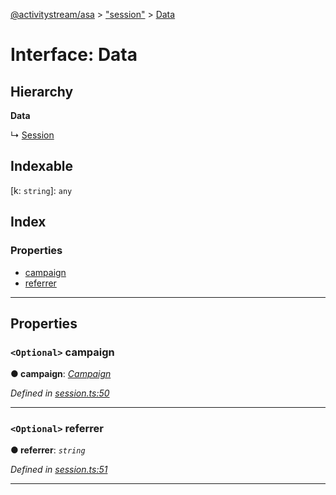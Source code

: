 [@activitystream/asa](../README.md) > ["session"](../modules/_session_.md) > [Data](../interfaces/_session_.data.md)

# Interface: Data

## Hierarchy

**Data**

↳  [Session](_session_.session.md)

## Indexable

\[k: `string`\]:&nbsp;`any`
## Index

### Properties

* [campaign](_session_.data.md#campaign)
* [referrer](_session_.data.md#referrer)

---

## Properties

<a id="campaign"></a>

### `<Optional>` campaign

**● campaign**: *[Campaign](../classes/_campaign_.campaign.md)*

*Defined in [session.ts:50](https://github.com/activitystream/asa.js/blob/7fc5aa0/src/session.ts#L50)*

___
<a id="referrer"></a>

### `<Optional>` referrer

**● referrer**: *`string`*

*Defined in [session.ts:51](https://github.com/activitystream/asa.js/blob/7fc5aa0/src/session.ts#L51)*

___

